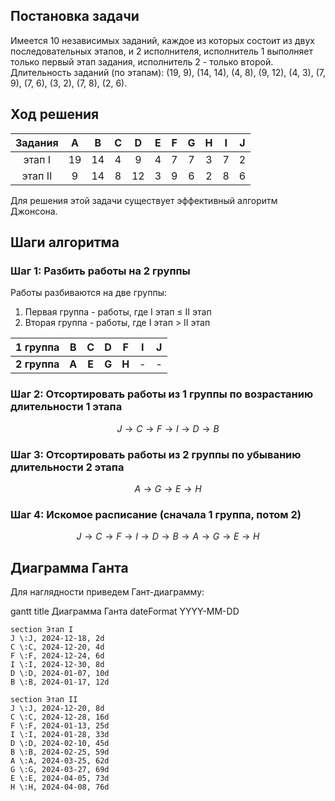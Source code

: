 ## Постановка задачи
Имеется 10 независимых заданий, каждое из которых состоит из двух последовательных этапов, и 2 исполнителя, исполнитель 1 выполняет только первый этап задания, исполнитель 2 - только второй. Длительность заданий (по этапам): (19, 9), (14, 14), (4, 8), (9, 12), (4, 3), (7, 9), (7, 6), (3, 2), (7, 8), (2, 6).

## Ход решения

| Задания | A  | B  | C  | D  | E  | F  | G  | H  | I  | J  |
| :---: | :---: | :---: | :---: | :---: | :---: | :---: | :---: | :---: | :---: | :---: | 
| этап I  | 19 | 14 | 4  | 9  | 4  | 7 | 7  | 3  | 7  | 2 |
| этап II | 9 | 14 | 8  | 12 | 3  | 9  | 6  | 2  | 8  | 6  |

Для решения этой задачи существует эффективный алгоритм Джонсона.

## Шаги алгоритма

### Шаг 1: Разбить работы на 2 группы

Работы разбиваются на две группы:
1. Первая группа - работы, где  I этап ≤ II этап
2. Вторая группа - работы, где I этап > II этап

|1 группа|B|C|D|F|I|J|
| :---: | :---: | :---: | :---: | :---: | :---: | :---: |
|**2 группа**|**A**|**E**|**G**|**H**|-|-|

### Шаг 2: Отсортировать работы из 1 группы по возрастанию длительности 1 этапа 

$$ J \rightarrow C \rightarrow F \rightarrow I \rightarrow D \rightarrow B $$

### Шаг 3: Отсортировать работы из 2 группы по убыванию длительности 2 этапа 

$$ A \rightarrow G \rightarrow E \rightarrow H $$

### Шаг 4: Искомое расписание (сначала 1 группа, потом 2)

$$ J \rightarrow C \rightarrow F \rightarrow I \rightarrow D \rightarrow B \rightarrow A \rightarrow G \rightarrow E \rightarrow H $$

## Диаграмма Ганта

Для наглядности приведем Гант-диаграмму:

gantt
    title Диаграмма Ганта
    dateFormat  YYYY-MM-DD
    
    section Этап I
    J \:J, 2024-12-18, 2d
    C \:C, 2024-12-20, 4d
    F \:F, 2024-12-24, 6d
    I \:I, 2024-12-30, 8d
    D \:D, 2024-01-07, 10d
    B \:B, 2024-01-17, 12d
    
    section Этап II
    J \:J, 2024-12-20, 8d
    C \:C, 2024-12-28, 16d
    F \:F, 2024-01-13, 25d
    I \:I, 2024-01-28, 33d
    D \:D, 2024-02-10, 45d
    B \:B, 2024-02-25, 59d
    A \:A, 2024-03-25, 62d
    G \:G, 2024-03-27, 69d
    E \:E, 2024-04-05, 73d
    H \:H, 2024-04-08, 76d

